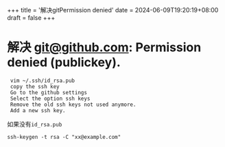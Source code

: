 +++
title = '解决gitPermission denied'
date = 2024-06-09T19:20:19+08:00
draft = false
+++

# 解决 git@github.com: Permission denied (publickey).

```shell
 vim ~/.ssh/id_rsa.pub
 copy the ssh key
 Go to the github settings
 Select the option ssh keys
 Remove the old ssh keys not used anymore.
 Add a new ssh key.
```

如果没有`id_rsa.pub`

```shell
ssh-keygen -t rsa -C "xx@example.com"
```
